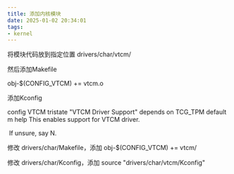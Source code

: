 ```yaml
---
title: 添加内核模块
date: 2025-01-02 20:34:01
tags:
- kernel
---
```


将模块代码放到指定位置 
drivers/char/vtcm/

然后添加Makefile

obj-$(CONFIG_VTCM) += vtcm.o

添加Kconfig

config VTCM
    tristate "VTCM Driver Support"
    depends on TCG_TPM
    default m
    help
      This enables support for VTCM driver.

​       If unsure, say N.



修改 drivers/char/Makefile，添加
obj-$(CONFIG_VTCM)              += vtcm/

修改 drivers/char/Kconfig，添加
source "drivers/char/vtcm/Kconfig"

